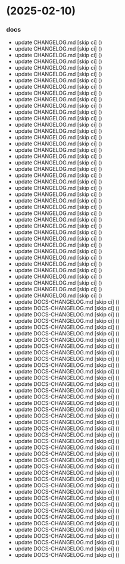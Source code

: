 #  (2025-02-10)


### docs

* update CHANGELOG.md [skip ci] ([](https://github.com/pos-fiap-schepis/hackton-spring-app/commit/4025e6291ef44939bad6bef28395dd9840645828))
* update CHANGELOG.md [skip ci] ([](https://github.com/pos-fiap-schepis/hackton-spring-app/commit/d594f7036563fb9401a575a9e5bd31f16049c75f))
* update CHANGELOG.md [skip ci] ([](https://github.com/pos-fiap-schepis/hackton-spring-app/commit/090d5ec6e59273208ed7b00b02ab6bf936a238df))
* update CHANGELOG.md [skip ci] ([](https://github.com/pos-fiap-schepis/hackton-spring-app/commit/54d96ae75745952733f4633416ef7063e091dc6e))
* update CHANGELOG.md [skip ci] ([](https://github.com/pos-fiap-schepis/hackton-spring-app/commit/1a07873749a4c22074428e9f5310e28d3e268fac))
* update CHANGELOG.md [skip ci] ([](https://github.com/pos-fiap-schepis/hackton-spring-app/commit/36dd54597150496f027530e07c3e12c95a1ff563))
* update CHANGELOG.md [skip ci] ([](https://github.com/pos-fiap-schepis/hackton-spring-app/commit/a2b9f631b9e6052ad63c5f9c4389f851d7dc3bc3))
* update CHANGELOG.md [skip ci] ([](https://github.com/pos-fiap-schepis/hackton-spring-app/commit/7f2350979ee754437824ffb979706f6e5e15de7f))
* update CHANGELOG.md [skip ci] ([](https://github.com/pos-fiap-schepis/hackton-spring-app/commit/f55f7bda2e7c9ac609c65359c129914dd4f8e9bf))
* update CHANGELOG.md [skip ci] ([](https://github.com/pos-fiap-schepis/hackton-spring-app/commit/b990909aeabbcef315d4389c3b8bd00250dc698e))
* update CHANGELOG.md [skip ci] ([](https://github.com/pos-fiap-schepis/hackton-spring-app/commit/e1f18e4d0451ce018a82c040c5fcb8e401375f32))
* update CHANGELOG.md [skip ci] ([](https://github.com/pos-fiap-schepis/hackton-spring-app/commit/02dcf9d496810a9a56245dcde4e3b61e86f87bfc))
* update CHANGELOG.md [skip ci] ([](https://github.com/pos-fiap-schepis/hackton-spring-app/commit/a95e32858cf222eba608f7bf32e9b12968971606))
* update CHANGELOG.md [skip ci] ([](https://github.com/pos-fiap-schepis/hackton-spring-app/commit/1f724fbec4414b403b6b347eb215399387fe32e4))
* update CHANGELOG.md [skip ci] ([](https://github.com/pos-fiap-schepis/hackton-spring-app/commit/d3ee8c952819c1bfa2f89c3c11491ee30a5780a8))
* update CHANGELOG.md [skip ci] ([](https://github.com/pos-fiap-schepis/hackton-spring-app/commit/735bb4dbd71c24556b677cc762b7389922461217))
* update CHANGELOG.md [skip ci] ([](https://github.com/pos-fiap-schepis/hackton-spring-app/commit/6c31279e56334291b255ec15f29ca0aec9b0e094))
* update CHANGELOG.md [skip ci] ([](https://github.com/pos-fiap-schepis/hackton-spring-app/commit/28e763123b6974bf5152a85ad34f33d431791124))
* update CHANGELOG.md [skip ci] ([](https://github.com/pos-fiap-schepis/hackton-spring-app/commit/f171851058de22f1b2abef6a581491681dcbc972))
* update CHANGELOG.md [skip ci] ([](https://github.com/pos-fiap-schepis/hackton-spring-app/commit/b86d8222595929393a3127f412b9918806971f3d))
* update CHANGELOG.md [skip ci] ([](https://github.com/pos-fiap-schepis/hackton-spring-app/commit/56cb796d13e37c4e9c3d5385e09d5a45953877ac))
* update CHANGELOG.md [skip ci] ([](https://github.com/pos-fiap-schepis/hackton-spring-app/commit/704045136aafecb3dac78a3f3412a2d6a4b62adb))
* update CHANGELOG.md [skip ci] ([](https://github.com/pos-fiap-schepis/hackton-spring-app/commit/a027fa50945c051e3d46bce69e215202e7a8d2eb))
* update CHANGELOG.md [skip ci] ([](https://github.com/pos-fiap-schepis/hackton-spring-app/commit/9ea95b8bdfe4e45fbcdf6d0500dbbc56f5f7bede))
* update CHANGELOG.md [skip ci] ([](https://github.com/pos-fiap-schepis/hackton-spring-app/commit/a29976b7297309fc3b77a56c49e8d2185ab772e5))
* update CHANGELOG.md [skip ci] ([](https://github.com/pos-fiap-schepis/hackton-spring-app/commit/5f312155176cb8acdb7bce78205e8a72a4ad3656))
* update CHANGELOG.md [skip ci] ([](https://github.com/pos-fiap-schepis/hackton-spring-app/commit/7576680bbb4b43d4c23e2fbd5a41ce8482cd692f))
* update CHANGELOG.md [skip ci] ([](https://github.com/pos-fiap-schepis/hackton-spring-app/commit/3364926613dfd6ae1a55c886e8628edb4629e228))
* update CHANGELOG.md [skip ci] ([](https://github.com/pos-fiap-schepis/hackton-spring-app/commit/2c7b4251e641b8d4d8efacfb5a786184e8b1f4ca))
* update CHANGELOG.md [skip ci] ([](https://github.com/pos-fiap-schepis/hackton-spring-app/commit/75555888b05dc52de5da710fc381bf2c9b8834ea))
* update CHANGELOG.md [skip ci] ([](https://github.com/pos-fiap-schepis/hackton-spring-app/commit/621244c28d21277a5c1f8a3700465e775ebfff70))
* update CHANGELOG.md [skip ci] ([](https://github.com/pos-fiap-schepis/hackton-spring-app/commit/37377333ccc221929313af0027712250b8a60474))
* update CHANGELOG.md [skip ci] ([](https://github.com/pos-fiap-schepis/hackton-spring-app/commit/25a66b814a4fd8fdce32b37c47edfab1c44cc6e2))
* update CHANGELOG.md [skip ci] ([](https://github.com/pos-fiap-schepis/hackton-spring-app/commit/e751cefc1e4c0d76b3db16287e503e1e9707d3e1))
* update CHANGELOG.md [skip ci] ([](https://github.com/pos-fiap-schepis/hackton-spring-app/commit/582bc26a8e421817557fa5bb850702d11a208db3))
* update CHANGELOG.md [skip ci] ([](https://github.com/pos-fiap-schepis/hackton-spring-app/commit/d8a9e8556f7c09afc49e0cef9731fd195ac81731))
* update CHANGELOG.md [skip ci] ([](https://github.com/pos-fiap-schepis/hackton-spring-app/commit/6df3e18560fe479d2c07296656c06a83d05068db))
* update CHANGELOG.md [skip ci] ([](https://github.com/pos-fiap-schepis/hackton-spring-app/commit/448965c4d1910632bc0a557969e4b3e6c6279c8f))
* update CHANGELOG.md [skip ci] ([](https://github.com/pos-fiap-schepis/hackton-spring-app/commit/37cd5a7e8f804c886029f95ad1ed1f6391b74b6b))
* update CHANGELOG.md [skip ci] ([](https://github.com/pos-fiap-schepis/hackton-spring-app/commit/9b643abda9a44761fad50258d11e547e2c1dd59f))
* update CHANGELOG.md [skip ci] ([](https://github.com/pos-fiap-schepis/hackton-spring-app/commit/f6f9863aa7aa50e17e8bf48ebd615c3e58919598))
* update DOCS-CHANGELOG.md [skip ci] ([](https://github.com/pos-fiap-schepis/hackton-spring-app/commit/7a668eda2f52b0882b7ad8c0cbfc7ad93759b682))
* update DOCS-CHANGELOG.md [skip ci] ([](https://github.com/pos-fiap-schepis/hackton-spring-app/commit/458fc6cfbabbd0b20b5d4939cac518fa6cac8d26))
* update DOCS-CHANGELOG.md [skip ci] ([](https://github.com/pos-fiap-schepis/hackton-spring-app/commit/fe3a1a990f2621bf7fb24b79291f1497c7a7fdbb))
* update DOCS-CHANGELOG.md [skip ci] ([](https://github.com/pos-fiap-schepis/hackton-spring-app/commit/0a4df02142c5405f55fe0916bd257aa0269036af))
* update DOCS-CHANGELOG.md [skip ci] ([](https://github.com/pos-fiap-schepis/hackton-spring-app/commit/7c939303a2132396605decde84a15bd3330cb286))
* update DOCS-CHANGELOG.md [skip ci] ([](https://github.com/pos-fiap-schepis/hackton-spring-app/commit/286bc7f15e38e229260fa3d3650fbca54a9681cf))
* update DOCS-CHANGELOG.md [skip ci] ([](https://github.com/pos-fiap-schepis/hackton-spring-app/commit/30f52aa0fff02a2c3c0f2c5fc24afb684310b78b))
* update DOCS-CHANGELOG.md [skip ci] ([](https://github.com/pos-fiap-schepis/hackton-spring-app/commit/c178d06b351575cccbb579185f3dc34b8bafd53e))
* update DOCS-CHANGELOG.md [skip ci] ([](https://github.com/pos-fiap-schepis/hackton-spring-app/commit/9ed7ed8fa4e9f2f4700ee5fed1ed8cc4c3968d91))
* update DOCS-CHANGELOG.md [skip ci] ([](https://github.com/pos-fiap-schepis/hackton-spring-app/commit/a1c1cfbd08d27c6a94fdfa9704d7c9be6c1be1ae))
* update DOCS-CHANGELOG.md [skip ci] ([](https://github.com/pos-fiap-schepis/hackton-spring-app/commit/fa84d7655ff350512fe72e5bc46656765ed85f45))
* update DOCS-CHANGELOG.md [skip ci] ([](https://github.com/pos-fiap-schepis/hackton-spring-app/commit/15c9b845700fd18fac7cc4f587b421fe853bea6c))
* update DOCS-CHANGELOG.md [skip ci] ([](https://github.com/pos-fiap-schepis/hackton-spring-app/commit/948751014029191b872302701e43cae69e807cd9))
* update DOCS-CHANGELOG.md [skip ci] ([](https://github.com/pos-fiap-schepis/hackton-spring-app/commit/0017cd7d0630d5abb9acd712b9e9b5437cf4fc6a))
* update DOCS-CHANGELOG.md [skip ci] ([](https://github.com/pos-fiap-schepis/hackton-spring-app/commit/2005a3ddf8c80f19e600679da52849188315b9f6))
* update DOCS-CHANGELOG.md [skip ci] ([](https://github.com/pos-fiap-schepis/hackton-spring-app/commit/3a87215461a844c7a552cefd20c8f52280d54a6e))
* update DOCS-CHANGELOG.md [skip ci] ([](https://github.com/pos-fiap-schepis/hackton-spring-app/commit/e6fc4d3a21c226a9565dea26066b8e48776fa6db))
* update DOCS-CHANGELOG.md [skip ci] ([](https://github.com/pos-fiap-schepis/hackton-spring-app/commit/b9037047c2ec4cd5518fd1f17caf2dd174fa3763))
* update DOCS-CHANGELOG.md [skip ci] ([](https://github.com/pos-fiap-schepis/hackton-spring-app/commit/85b6e3e6f0fda96523af495a7c85ba0fd4f71ebd))
* update DOCS-CHANGELOG.md [skip ci] ([](https://github.com/pos-fiap-schepis/hackton-spring-app/commit/33397c4b8d6078fb8e4ed2089f09a29730b6b2df))
* update DOCS-CHANGELOG.md [skip ci] ([](https://github.com/pos-fiap-schepis/hackton-spring-app/commit/25ae630c3eebd744209b8b818f0979cc25dd1672))
* update DOCS-CHANGELOG.md [skip ci] ([](https://github.com/pos-fiap-schepis/hackton-spring-app/commit/f8a47f02111b6f8b340e27509a184455afba42d8))
* update DOCS-CHANGELOG.md [skip ci] ([](https://github.com/pos-fiap-schepis/hackton-spring-app/commit/fb90143a02f8c85ca6f0cfd0de696e4f96b5430d))
* update DOCS-CHANGELOG.md [skip ci] ([](https://github.com/pos-fiap-schepis/hackton-spring-app/commit/88797883e1689b81d704eb270a608d229a89a873))
* update DOCS-CHANGELOG.md [skip ci] ([](https://github.com/pos-fiap-schepis/hackton-spring-app/commit/8e35778dc0e519daab238d79e8f2a88be072b576))
* update DOCS-CHANGELOG.md [skip ci] ([](https://github.com/pos-fiap-schepis/hackton-spring-app/commit/e526bd396eace15525349538ea61f3beb16c9e66))
* update DOCS-CHANGELOG.md [skip ci] ([](https://github.com/pos-fiap-schepis/hackton-spring-app/commit/2c459b31ddc3847c378469f1ecb696b39eb44704))
* update DOCS-CHANGELOG.md [skip ci] ([](https://github.com/pos-fiap-schepis/hackton-spring-app/commit/ddfced1d54d2af0220075c33860e17cac8fc14d2))
* update DOCS-CHANGELOG.md [skip ci] ([](https://github.com/pos-fiap-schepis/hackton-spring-app/commit/087426d7811c1713b88ab10b3a1338dc74852f24))
* update DOCS-CHANGELOG.md [skip ci] ([](https://github.com/pos-fiap-schepis/hackton-spring-app/commit/f3c47840619f394f568ce4c8c65f5e75f4ef10f6))
* update DOCS-CHANGELOG.md [skip ci] ([](https://github.com/pos-fiap-schepis/hackton-spring-app/commit/28d8e5050074c078c360aad2d057a03938af54bd))
* update DOCS-CHANGELOG.md [skip ci] ([](https://github.com/pos-fiap-schepis/hackton-spring-app/commit/e3c1921cfbbdda0f07a4a6f898b55f0495452ece))
* update DOCS-CHANGELOG.md [skip ci] ([](https://github.com/pos-fiap-schepis/hackton-spring-app/commit/b43e925edf933aa4355c44d152ae2f23e0dbdb16))
* update DOCS-CHANGELOG.md [skip ci] ([](https://github.com/pos-fiap-schepis/hackton-spring-app/commit/4afddd33651e81d457e4c49f4a1b900985a364e4))
* update DOCS-CHANGELOG.md [skip ci] ([](https://github.com/pos-fiap-schepis/hackton-spring-app/commit/e0b4359f074cee9321702b86b467610db6a5fec4))
* update DOCS-CHANGELOG.md [skip ci] ([](https://github.com/pos-fiap-schepis/hackton-spring-app/commit/0a76710950fc29c2d402f377d4f2a749d554cc8c))
* update DOCS-CHANGELOG.md [skip ci] ([](https://github.com/pos-fiap-schepis/hackton-spring-app/commit/1a827abb17c3bc350eee2ef8c6f3b09d9998b305))
* update DOCS-CHANGELOG.md [skip ci] ([](https://github.com/pos-fiap-schepis/hackton-spring-app/commit/8d89c5a7d26224fdd5fc7a94d97d28c6038e5cb8))
* update DOCS-CHANGELOG.md [skip ci] ([](https://github.com/pos-fiap-schepis/hackton-spring-app/commit/e8401ea2b5ce9b5e2d28fa0f18235abfc7b82bea))
* update DOCS-CHANGELOG.md [skip ci] ([](https://github.com/pos-fiap-schepis/hackton-spring-app/commit/62b5f6b0b64aca1703c125c338fbe0590362d75f))
* update DOCS-CHANGELOG.md [skip ci] ([](https://github.com/pos-fiap-schepis/hackton-spring-app/commit/ad01305fe935cb9235928ddbf217db27a80fc37d))



